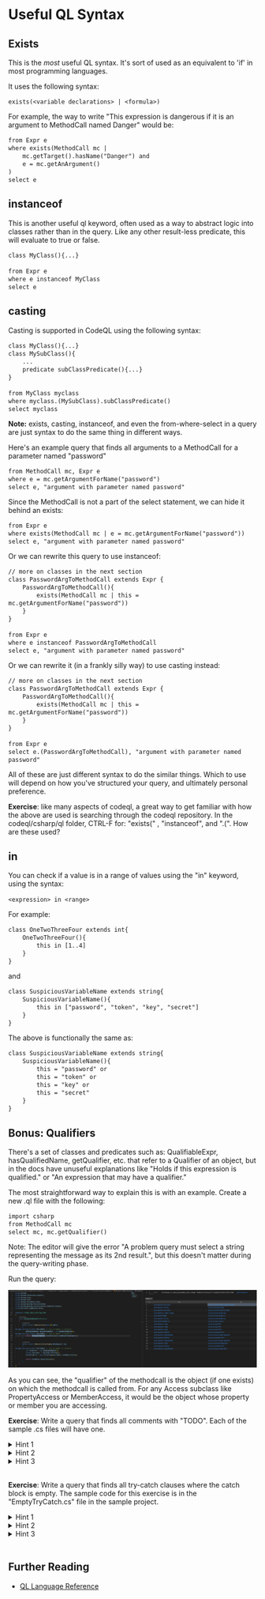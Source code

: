 # Useful QL Syntax

## Exists
This is the *most* useful QL syntax. It's sort of used as an equivalent to 'if' in most programming languages. 

It uses the following syntax:
```
exists(<variable declarations> | <formula>)
```

For example, the way to write "This expression is dangerous if it is an argument to MethodCall named Danger" would be: 

```
from Expr e 
where exists(MethodCall mc | 
    mc.getTarget().hasName("Danger") and
    e = mc.getAnArgument()
)
select e
```

## instanceof
This is another useful ql keyword, often used as a way to abstract logic into classes rather than in the query. Like any other result-less predicate, this will evaluate to true or false. 

```
class MyClass(){...}

from Expr e 
where e instanceof MyClass 
select e

```

## casting
Casting is supported in CodeQL using the following syntax: 

```
class MyClass(){...}
class MySubClass(){
    ...
    predicate subClassPredicate(){...}
}

from MyClass myclass 
where myclass.(MySubClass).subClassPredicate()
select myclass
```

**Note:** exists, casting, instanceof, and even the from-where-select in a query are just syntax to do the same thing in different ways. 

Here's an example query that finds all arguments to a MethodCall for a parameter named "password"

```
from MethodCall mc, Expr e
where e = mc.getArgumentForName("password")
select e, "argument with parameter named password"
```

Since the MethodCall is not a part of the select statement, we can hide it behind an exists: 
```
from Expr e
where exists(MethodCall mc | e = mc.getArgumentForName("password"))
select e, "argument with parameter named password"
```

Or we can rewrite this query to use instanceof: 

```
// more on classes in the next section
class PasswordArgToMethodCall extends Expr {
    PasswordArgToMethodCall(){
        exists(MethodCall mc | this = mc.getArgumentForName("password"))
    }
}

from Expr e 
where e instanceof PasswordArgToMethodCall 
select e, "argument with parameter named password"
```

Or we can rewrite it (in a frankly silly way) to use casting instead:
```
// more on classes in the next section
class PasswordArgToMethodCall extends Expr {
    PasswordArgToMethodCall(){
        exists(MethodCall mc | this = mc.getArgumentForName("password"))
    }
}

from Expr e 
select e.(PasswordArgToMethodCall), "argument with parameter named password"
```

All of these are just different syntax to do the similar things. Which to use will depend on how you've structured your query, and ultimately personal preference. 

**Exercise**: like many aspects of codeql, a great way to get familiar with how the above are used is searching through the codeql repository. In the codeql/csharp/ql folder, CTRL-F for: "exists(" , "instanceof", and ".(". How are these used?

## in 
You can check if a value is in a range of values using the "in" keyword, using the syntax: 

`<expression> in <range>`

For example: 

```
class OneTwoThreeFour extends int{
    OneTwoThreeFour(){
        this in [1..4]
    }
}
```

and

```
class SuspiciousVariableName extends string{
    SuspiciousVariableName(){
        this in ["password", "token", "key", "secret"]
    }
}
```

The above is functionally the same as: 

```
class SuspiciousVariableName extends string{
    SuspiciousVariableName(){
        this = "password" or
        this = "token" or
        this = "key" or
        this = "secret"
    }
}
```


## Bonus: Qualifiers
There's a set of classes and predicates such as: QualifiableExpr, hasQualifiedName, getQualifier, etc. that refer to a Qualifier of an object, but in the docs have unuseful explanations like "Holds if this expression is qualified." or "An expression that may have a qualifier."

The most straightforward way to explain this is with an example. Create a new .ql file with the following: 

```
import csharp
from MethodCall mc
select mc, mc.getQualifier()
```

Note: The editor will give the error "A problem query must select a string representing the message as its 2nd result.", but this doesn't matter during the query-writing phase. 

Run the query: 

![Get Qualifier Result](images/get-qualifier-result.png)

As you can see, the "qualifier" of the methodcall is the object (if one exists) on which the methodcall is called from. For any Access subclass like PropertyAccess or MemberAccess, it would be the object whose property or member you are accessing.

**Exercise**: Write a query that finds all comments with "TODO". Each of the sample .cs files will have one.
<details>
<summary>Hint 1</summary>
<br>
Open any of the files in the sample project and view its AST using the <a href="https://github.com/chanel-y/BSides-CodeQL101/tree/main/queries/csharp/1%20-%20Intro#using-the-ast">steps from the previous section. What class are we looking for with "all comments with TODO" </a> 
<br>
</details>
<details>
<summary>Hint 2</summary>
Look through the predicates available to the <a href="https://codeql.github.com/codeql-standard-libraries/csharp/semmle/code/csharp/Comments.qll/type.Comments$CommentLine.html">CommentLine class</a>. Which might be useful here?
</details>
<details>
<summary>Hint 3</summary>
Look through the predicates available to the built-in <a href="https://codeql.github.com/codeql-standard-libraries/csharp/type.string.html">string class</a>. Which might be useful here?
</details>
<br>

**Exercise**: Write a query that finds all try-catch clauses where the catch block is empty. The sample code for this exercise is in the "EmptyTryCatch.cs" file in the sample project.
<details>
<summary>Hint 1</summary>
<br>
Open the file "EmptyTryCatch.cs" in the sample project and view its AST using the <a href="https://github.com/chanel-y/BSides-CodeQL101/tree/main/queries/csharp/1%20-%20Intro#using-the-ast">steps from the previous section. What codeql class are we targeting here?</a> 
<br>
</details>
<details>
<summary>Hint 2</summary>
Look through the predicates available to the <a href="https://codeql.github.com/codeql-standard-libraries/csharp/semmle/code/csharp/Stmt.qll/type.Stmt$CatchClause.html">CatchClause class</a>. Which might be useful here?
</details>
<details>
<summary>Hint 3</summary>
We want to write a query checking if the block of the CatchClause is empty. What predicate in the <a href="https://codeql.github.com/codeql-standard-libraries/csharp/semmle/code/csharp/Stmt.qll/type.Stmt$BlockStmt.html">BlockStmt</a> class would be useful here?
</details>
<br>

## Further Reading
 - [QL Language Reference](https://codeql.github.com/docs/ql-language-reference/)